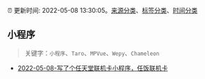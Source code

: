 :alarm_clock: 更新时间: 2022-05-08 13:30:05。[来源分类](../README.md)、[标签分类](../TAGS.md)、[时间分类](../TIMELINE.md)

## 小程序


> 关键字：`小程序`、`Taro`、`MPVue`、`Wepy`、`Chameleon`



- [2022-05-08-写了个任天堂联机卡小程序，任饭联机卡](https://www.v2ex.com/t/851569) 